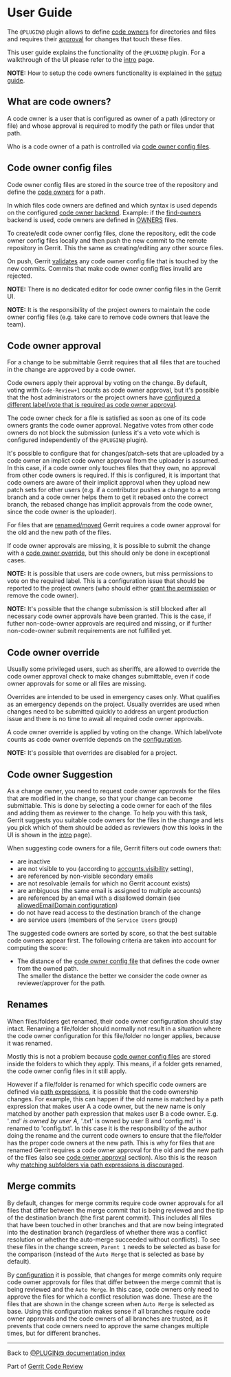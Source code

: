 # User Guide

The `@PLUGIN@` plugin allows to define [code owners](#codeOwners) for
directories and files and requires their [approval](#codeOwnerApproval) for
changes that touch these files.

This user guide explains the functionality of the `@PLUGIN@` plugin. For a
walkthrough of the UI please refer to the [intro](how-to-use.html) page.

**NOTE:** How to setup the code owners functionality is explained in the
[setup guide](setup-guide.html).

## <a id="codeOwners">What are code owners?

A code owner is a user that is configured as owner of a path (directory or file)
and whose approval is required to modify the path or files under that path.

Who is a code owner of a path is controlled via [code owner config
files](#codeOwnerConfigFiles).

## <a id="codeOwnerConfigFiles">Code owner config files

Code owner config files are stored in the source tree of the repository and
define the [code owners](#codeOwners) for a path.

In which files code owners are defined and which syntax is used depends on the
configured [code owner backend](backends.html). Example: if the
[find-owners](backend-find-owners.html) backend is used, code owners are defined
in [OWNERS](backend-find-owners.html#syntax) files.

To create/edit code owner config files, clone the repository, edit the code
owner config files locally and then push the new commit to the remote repository
in Gerrit. This the same as creating/editing any other source files.

On push, Gerrit [validates](validation.html) any code owner config file that is
touched by the new commits. Commits that make code owner config files invalid
are rejected.

**NOTE:** There is no dedicated editor for code owner config files in the Gerrit
UI.

**NOTE:** It is the responsibility of the project owners to maintain the code
owner config files (e.g. take care to remove code owners that leave the team).

## <a id="codeOwnerApproval">Code owner approval

For a change to be submittable Gerrit requires that all files that are touched
in the change are approved by a code owner.

Code owners apply their approval by voting on the change. By default, voting
with `Code-Review+1` counts as code owner approval, but it's possible that the
host administrators or the project owners have [configured a different label/vote
that is required as code owner approval](setup-guide.html#configureCodeOwnerApproval).

The code owner check for a file is satisfied as soon as one of its code owners
grants the code owner approval. Negative votes from other code owners do not
block the submission (unless it's a veto vote which is configured independently
of the `@PLUGIN@` plugin).

It's possible to configure that for changes/patch-sets that are uploaded by a
code owner an implict code owner approval from the uploader is assumed. In this
case, if a code owner only touches files that they own, no approval from other
code owners is required. If this is configured, it is important that code owners
are aware of their implicit approval when they upload new patch sets for other
users (e.g. if a contributor pushes a change to a wrong branch and a code owner
helps them to get it rebased onto the correct branch, the rebased change has
implicit approvals from the code owner, since the code owner is the uploader).

For files that are [renamed/moved](#renames) Gerrit requires a code owner
approval for the old and the new path of the files.

If code owner approvals are missing, it is possible to submit the change with a
[code owner override](#codeOwnerOverride), but this should only be done in
exceptional cases.

**NOTE:** It is possible that users are code owners, but miss permissions to
vote on the required label. This is a configuration issue that should be
reported to the project owners (who should either
[grant the permission](setup-guide.html#grantCodeOwnerPermissions) or remove
the code owner).

**NOTE:** It's possible that the change submission is still blocked after all
necessary code owner approvals have been granted. This is the case, if futher
non-code-owner approvals are required and missing, or if further non-code-owner
submit requirements are not fulfilled yet.

## <a id="codeOwnerOverride">Code owner override

Usually some privileged users, such as sheriffs, are allowed to override the
code owner approval check to make changes submittable, even if code owner
approvals for some or all files are missing.

Overrides are intended to be used in emergency cases only. What qualifies as an
emergency depends on the project. Usually overrides are used when changes need
to be submitted quickly to address an urgent production issue and there is no
time to await all required code owner approvals.

A code owner override is applied by voting on the change. Which label/vote
counts as code owner override depends on the
[configuration](setup-guide.html#configureCodeOwnerOverrides).

**NOTE:** It's possible that overrides are disabled for a project.

## <a id="codeOwnerSuggestion">Code owner Suggestion

As a change owner, you need to request code owner approvals for the files that
are modified in the change, so that your change can become submittable. This is
done by selecting a code owner for each of the files and adding them as reviewer
to the change. To help you with this task, Gerrit suggests you suitable code
owners for the files in the change and lets you pick which of them should be
added as reviewers (how this looks in the UI is shown in the
[intro](how-to-use.html#addCodeOwnersAsReviewers) page).

When suggesting code owners for a file, Gerrit filters out code owners that:

* are inactive
* are not visible to you (according to
[accounts.visibility](../../../Documentation/config-gerrit.html#accounts.visibility)
setting),
* are referenced by non-visible secondary emails
* are not resolvable (emails for which no Gerrit account exists)
* are ambiguous (the same email is assigned to multiple accounts)
* are referenced by an email with a disallowed domain (see
  [allowedEmailDomain configuration](config.html#pluginCodeOwnersAllowedEmailDomain))
* do not have read access to the destination branch of the change
* are service users (members of the `Service Users` group)

The suggested code owners are sorted by score, so that the best suitable code
owners appear first. The following criteria are taken into account for computing
the score:

* The distance of the [code owner config file](#codeOwnerConfigFiles) that
  defines the code owner from the owned path.\
  The smaller the distance the better we consider the code owner as
  reviewer/approver for the path.

## <a id="renames">Renames

When files/folders get renamed, their code owner configuration should stay
intact. Renaming a file/folder should normally not result in a situation where
the code owner configuration for this file/folder no longer applies, because it
was renamed.

Mostly this is not a problem because [code owner config
files](#codeOwnerConfigFiles) are stored inside the folders to which they apply.
This means, if a folder gets renamed, the code owner config files in it still
apply.

However if a file/folder is renamed for which specific code owners are defined
via [path expressions](path-expressions.html), it is possible that the code
ownership changes. For example, this can happen if the old name is matched by
a path expression that makes user A a code owner, but the new name is only
matched by another path expression that makes user B a code owner. E.g. '*.md'
is owned by user A, '*.txt' is owned by user B and 'config.md' is renamed to
'config.txt'. In this case it is the responsibility of the author doing the
rename and the current code owners to ensure that the file/folder has the proper
code owners at the new path. This is why for files that are renamed Gerrit
requires a code owner approval for the old and the new path of the files (also
see [code owner approval](#codeOwnerApproval) section). Also this is the reason
why [matching subfolders via path expressions is
discouraged](backend-find-owners.html#doNotUsePathExpressionsForSubdirectories).

## <a id="mergeCommits">Merge commits

By default, changes for merge commits require code owner approvals for all files
that differ between the merge commit that is being reviewed and the tip of the
destination branch (the first parent commit). This includes all files that have
been touched in other branches and that are now being integrated into the
destination branch (regardless of whether there was a conflict resolution or
whether the auto-merge succeeded without conflicts). To see these files in the
change screen, `Parent 1` needs to be selected as base for the comparison
(instead of the `Auto Merge` that is selected as base by default).

By [configuration](config.html#codeOwnersMergeCommitStrategy) it is possible,
that changes for merge commits only require code owner approvals for files that
differ between the merge commit that is being reviewed and the `Auto Merge`. In
this case, code owners only need to approve the files for which a conflict
resolution was done. These are the files that are shown in the change screen
when `Auto Merge` is selected as base. Using this configuration makes sense if
all branches require code owner approvals and the code owners of all branches
are trusted, as it prevents that code owners need to approve the same changes
multiple times, but for different branches.

---

Back to [@PLUGIN@ documentation index](index.html)

Part of [Gerrit Code Review](../../../Documentation/index.html)
